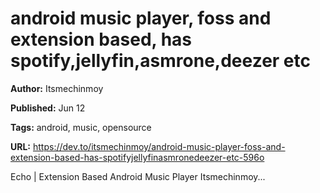 # android music player, foss and extension based, has spotify,jellyfin,asmrone,deezer etc

**Author:** Itsmechinmoy

**Published:** Jun 12

**Tags:** android, music, opensource

**URL:** https://dev.to/itsmechinmoy/android-music-player-foss-and-extension-based-has-spotifyjellyfinasmronedeezer-etc-596o

Echo | Extension Based Android Music Player       Itsmechinmoy...